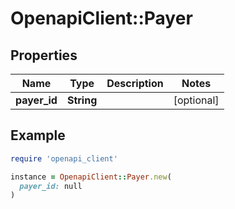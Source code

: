 # OpenapiClient::Payer

## Properties

| Name | Type | Description | Notes |
| ---- | ---- | ----------- | ----- |
| **payer_id** | **String** |  | [optional] |

## Example

```ruby
require 'openapi_client'

instance = OpenapiClient::Payer.new(
  payer_id: null
)
```

